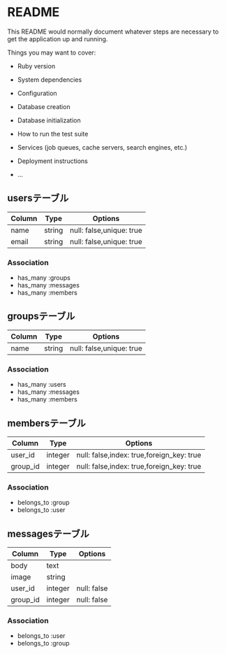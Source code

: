 # README

This README would normally document whatever steps are necessary to get the
application up and running.

Things you may want to cover:

* Ruby version

* System dependencies

* Configuration

* Database creation

* Database initialization

* How to run the test suite

* Services (job queues, cache servers, search engines, etc.)

* Deployment instructions

* ...

## usersテーブル

|Column|Type|Options|
|------|----|-------|
|name|string|null: false,unique: true|
|email|string|null: false,unique: true|

### Association
- has_many :groups
- has_many :messages
- has_many :members


## groupsテーブル

|Column|Type|Options|
|------|----|-------|
|name|string|null: false,unique: true|

### Association
- has_many :users
- has_many :messages
- has_many :members


## membersテーブル

|Column|Type|Options|
|------|----|-------|
|user_id|integer|null: false,index: true,foreign_key: true|
|group_id|integer|null: false,index: true,foreign_key: true|

### Association
- belongs_to :group
- belongs_to :user


## messagesテーブル

|Column|Type|Options|
|------|----|-------|
|body|text||
|image|string||
|user_id|integer|null: false|
|group_id|integer|null: false|

### Association
- belongs_to :user
- belongs_to :group

